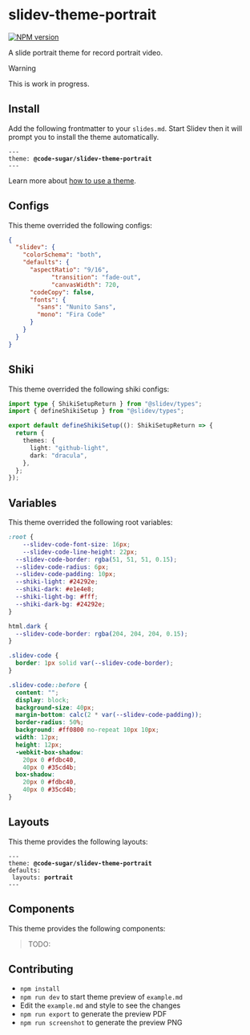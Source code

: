 # slidev-theme-portrait

[![NPM version](https://img.shields.io/npm/v/@code-sugar/slidev-theme-portrait?color=3AB9D4&label=)](https://www.npmjs.com/package/@code-sugar/slidev-theme-portrait)

A slide portrait theme for record portrait video.

> [!WARNING]
> This is work in progress.

## Install

Add the following frontmatter to your `slides.md`. Start Slidev then it will prompt you to install the theme automatically.

<pre><code>---
theme: <b>@code-sugar/slidev-theme-portrait</b>
---</code></pre>

Learn more about [how to use a theme](https://sli.dev/guide/theme-addon#use-theme).

## Configs

This theme overrided the following configs:

```json
{
  "slidev": {
    "colorSchema": "both",
    "defaults": {
      "aspectRatio": "9/16",
			"transition": "fade-out",
			"canvasWidth": 720,
      "codeCopy": false,
      "fonts": {
        "sans": "Nunito Sans",
        "mono": "Fira Code"
      }
    }
  }
}
```

## Shiki

This theme overrided the following shiki configs:

```ts
import type { ShikiSetupReturn } from "@slidev/types";
import { defineShikiSetup } from "@slidev/types";

export default defineShikiSetup((): ShikiSetupReturn => {
  return {
    themes: {
      light: "github-light",
      dark: "dracula",
    },
  };
});
```

## Variables

This theme overrided the following root variables:

```css
:root {
	--slidev-code-font-size: 16px;
	--slidev-code-line-height: 22px;
  --slidev-code-border: rgba(51, 51, 51, 0.15);
  --slidev-code-radius: 6px;
  --slidev-code-padding: 10px;
  --shiki-light: #24292e;
  --shiki-dark: #e1e4e8;
  --shiki-light-bg: #fff;
  --shiki-dark-bg: #24292e;
}

html.dark {
  --slidev-code-border: rgba(204, 204, 204, 0.15);
}

.slidev-code {
  border: 1px solid var(--slidev-code-border);
}

.slidev-code::before {
  content: "";
  display: block;
  background-size: 40px;
  margin-bottom: calc(2 * var(--slidev-code-padding));
  border-radius: 50%;
  background: #ff0800 no-repeat 10px 10px;
  width: 12px;
  height: 12px;
  -webkit-box-shadow:
    20px 0 #fdbc40,
    40px 0 #35cd4b;
  box-shadow:
    20px 0 #fdbc40,
    40px 0 #35cd4b;
}
```

## Layouts

This theme provides the following layouts:

<pre><code>---
theme: <b>@code-sugar/slidev-theme-portrait</b>
defaults:
&nbsp;layouts: <b>portrait</b>
---</code></pre>

## Components

This theme provides the following components:

> TODO:

## Contributing

- `npm install`
- `npm run dev` to start theme preview of `example.md`
- Edit the `example.md` and style to see the changes
- `npm run export` to generate the preview PDF
- `npm run screenshot` to generate the preview PNG
